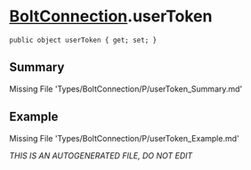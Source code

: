 # [BoltConnection](Types/BoltConnection.md).userToken
`public object userToken { get; set; }`
## Summary
Missing File 'Types/BoltConnection/P/userToken_Summary.md'
## Example
Missing File 'Types/BoltConnection/P/userToken_Example.md'

*THIS IS AN AUTOGENERATED FILE, DO NOT EDIT*
